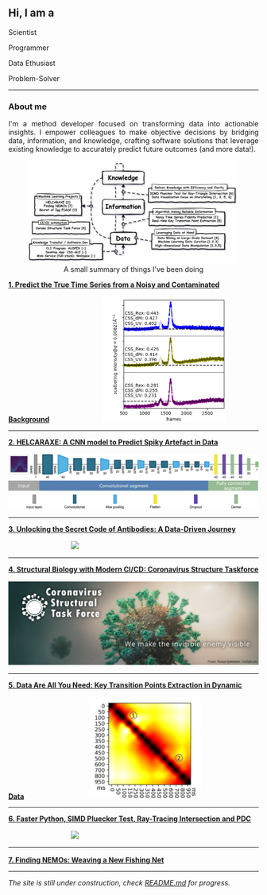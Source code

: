 ## Hi, I am a <span id="typed"></span>

<div id="typed-strings">
  <p>Scientist</p>
  <p>Programmer</p>
  <p>Data Ethusiast</p>
  <p>Problem-Solver</p>
</div>

<script>
  document.addEventListener('DOMContentLoaded', function() {
    var typed = new Typed('#typed', {
      stringsElement: '#typed-strings',
      typeSpeed: 50,
      backSpeed: 30,
      loop: true,
      startDelay: 1000
    });
  });
</script>

---

### About me

<div style="text-align: justify;">
I'm a method developer focused on transforming data into actionable insights. I empower colleagues to make objective decisions by bridging data, information, and knowledge, crafting software solutions that leverage existing knowledge to accurately predict future outcomes (and more data!).
</div>

<figure id="experience-summary">
  <img src="images/flow_portfolio.v2.svg?raw=true"/>
  <figcaption style="text-align: center;">A small summary of things I've been doing</figcaption>
</figure>

<a class="inline-link" href="projects/project_1.html" style="font-weight: bold;">1. Predict the True Time Series from a Noisy and Contaminated Background</a>
<img src="images/score_shannon.webp?raw=true"  style="width: 50%; padding-left: 20%; margin-top: 1rem"/>

---

<a class="inline-link" href="projects/project_2.html" style="font-weight: bold;">2. HELCARAXE: A CNN model to Predict Spiky Artefact in Data</a>
<img src="images/helcaraxe_cnn.JPG?raw=true" style="margin-top: 1rem"/>

---

<a class="inline-link" href="projects/project_3.html" style="font-weight: bold;">3. Unlocking the Secret Code of Antibodies: A Data-Driven Journey</a>
<img src="images/fab_flexible.gif?raw=true"  style="width: 45%; padding-left: 25%; margin-top: 1rem;"/>

---

<a class="inline-link" href="projects/project_4.html" style="font-weight: bold;">4. Structural Biology with Modern CI/CD: Coronavirus Structure Taskforce</a>
<img src="images/cstf_banner.png?raw=true" style="width: 100%; margin-top: 1rem;"/>

---

<a class="inline-link" href="projects/project_5.html" style="font-weight: bold;">5. Data Are All You Need: Key Transition Points Extraction in Dynamic Data</a>
<img src="images/csv_cormap.png?raw=true"  style="width: 45%; padding-left: 25%; margin-top: 1rem;"/>

---

<a class="inline-link" href="projects/project_6.html" style="font-weight: bold;">6. Faster Python, SIMD Pluecker Test, Ray-Tracing Intersection and PDC</a>
<img src="images/hull.gif?raw=true"  style="width: 45%; padding-left: 25%; margin-top: 1rem;"/>

---

<a class="inline-link" href="projects/project_7.html" style="font-weight: bold;">7. Finding NEMOs: Weaving a New Fishing Net</a>
<img src=""  style="width: 50%; padding-left: 25%; margin-top: 1rem;"/>

---





_The site is still under construction, check <a class="inline-link" href="README.md">README.md</a> for progress._